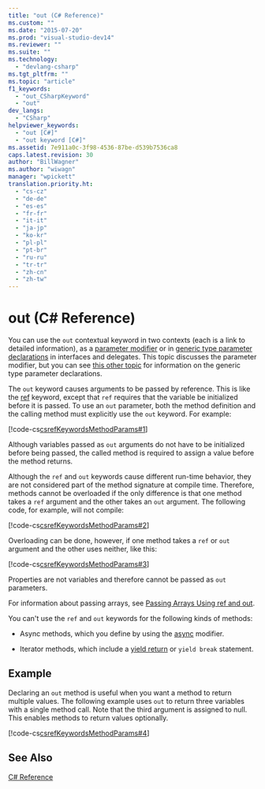 ```yaml
---
title: "out (C# Reference)"
ms.custom: ""
ms.date: "2015-07-20"
ms.prod: "visual-studio-dev14"
ms.reviewer: ""
ms.suite: ""
ms.technology: 
  - "devlang-csharp"
ms.tgt_pltfrm: ""
ms.topic: "article"
f1_keywords: 
  - "out_CSharpKeyword"
  - "out"
dev_langs: 
  - "CSharp"
helpviewer_keywords: 
  - "out [C#]"
  - "out keyword [C#]"
ms.assetid: 7e911a0c-3f98-4536-87be-d539b7536ca8
caps.latest.revision: 30
author: "BillWagner"
ms.author: "wiwagn"
manager: "wpickett"
translation.priority.ht: 
  - "cs-cz"
  - "de-de"
  - "es-es"
  - "fr-fr"
  - "it-it"
  - "ja-jp"
  - "ko-kr"
  - "pl-pl"
  - "pt-br"
  - "ru-ru"
  - "tr-tr"
  - "zh-cn"
  - "zh-tw"
---
```

# out (C# Reference)
You can use the `out` contextual keyword in two contexts (each is a link to detailed information), as a [parameter modifier](../../../csharp\language-reference\keywords/out-parameter-modifier.md) or in [generic type parameter declarations](../../../csharp\language-reference\keywords/out-generic-modifier.md) in interfaces and delegates.  This topic discusses the parameter modifier, but you can see [this other topic](../../../csharp\language-reference\keywords/out-generic-modifier.md) for information on the generic type parameter declarations.  
  
 The `out` keyword causes arguments to be passed by reference. This is like the [ref](../../../csharp\language-reference\keywords/ref.md) keyword, except that `ref` requires that the variable be initialized before it is passed. To use an `out` parameter, both the method definition and the calling method must explicitly use the `out` keyword. For example:  
  
 [!code-cs[csrefKeywordsMethodParams#1](../../../csharp\language-reference\keywords/codesnippet/CSharp/out_1.cs)]  
  
 Although variables passed as `out` arguments do not have to be initialized before being passed, the called method is required to assign a value before the method returns.  
  
 Although the `ref` and `out` keywords cause different run-time behavior, they are not considered part of the method signature at compile time. Therefore, methods cannot be overloaded if the only difference is that one method takes a `ref` argument and the other takes an `out` argument. The following code, for example, will not compile:  
  
 [!code-cs[csrefKeywordsMethodParams#2](../../../csharp\language-reference\keywords/codesnippet/CSharp/out_2.cs)]  
  
 Overloading can be done, however, if one method takes a `ref` or `out` argument and the other uses neither, like this:  
  
 [!code-cs[csrefKeywordsMethodParams#3](../../../csharp\language-reference\keywords/codesnippet/CSharp/out_3.cs)]  
  
 Properties are not variables and therefore cannot be passed as `out` parameters.  
  
 For information about passing arrays, see [Passing Arrays Using ref and out](../../../csharp\programming-guide\arrays/passing-arrays-using-ref-and-out.md).  
  
 You can't use the `ref` and `out` keywords for the following kinds of methods:  
  
-   Async methods, which you define by using the [async](../../../csharp\language-reference\keywords/async.md) modifier.  
  
-   Iterator methods, which include a [yield return](../../../csharp\language-reference\keywords/yield.md) or `yield break` statement.  
  
## Example  
 Declaring an `out` method is useful when you want a method to return multiple values. The following example uses `out` to return three variables with a single method call. Note that the third argument is assigned to null. This enables methods to return values optionally.  
  
 [!code-cs[csrefKeywordsMethodParams#4](../../../csharp\language-reference\keywords/codesnippet/CSharp/out_4.cs)]  
  
## See Also  
 [C# Reference](../../../csharp\language-reference/index.md)